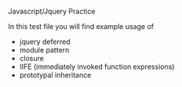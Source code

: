Javascript/Jquery Practice

In this test file you will find example usage of
- jquery deferred
- module pattern
- closure
- IIFE (immediately invoked function expressions)
- prototypal inheritance
